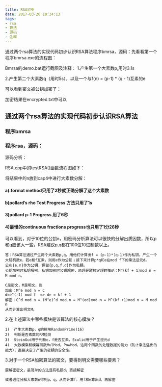 ```yaml
---
title: RSA初步 
date: 2017-03-26 10:34:13
tags:
- rsa
- 算法
- 源码
- 注释
---
```

通过两个rsa算法的实现代码初步认识RSA算法程序bmrsa，源码：先看看第一个程序bmrsa.exe的流程图： 
 
 
 
Bmrsa的demo.bat运行截图及注释： 
1.产生第一个大素数p,用时3.1s 
 
2.产生第二个大素数q（用时5s），以及一个与f(n) = (p-1) * (q - 1)互素的e 
 
可以看到密文被公钥加密了： 
 
加密结果在encrypted.txt中可以
<!-- more -->
## 通过两个rsa算法的实现代码初步认识RSA算法
### 程序bmrsa
### 程序rsa，源码：
源码分析：

RSA.cpp中的testRSA()函数流程图如下：

将结果中的n放到cap4中进行大素数分解：

#### a).format method只用了2秒就正确分解了这个大素数
#### b)pollard’s rho Test Progress 方法只用了1s
#### 3)pollard p-1 Progress 用了6秒
#### 4)最慢的continuous fractions progress也只用了1分26秒
可以看到，对于10位的公钥n，用密码分析算法可以很快的分解出质因数，所以p和q应该大一些，RSA建议p,q都在100位10进制数以上。
~~~
答：RSA算法通过产生两个大素数p,q，用他们计算出f = (p-1)*(q-1)作为私钥，产生一个大随机数e，若e和f互素，则用e作为公钥；接下来计算p*q和e在mod f下的乘法逆元d。
公布{e,n}作为公钥，保留{p,q,f,d}作为私钥。
公钥加密时私钥解密，私钥加密时公钥解密，原理是欧拉定理的推论：M^(kf + 1)mod n = M mod n。

C是密文，M是明文，则
加密：M^e mod n = C
d=e^(-1) mod f  => de = kf + 1
解密：C^d mod n = (M^e)^d mod n = M^(ed)mod n = M^(kf +1)mod n = M mod n
从而计算出明文M。
~~~

2.在上述算法中哪些模块是该算法的核心模块？
~~~
1)  产生大素数p，q的模块RandomPrime(16)
2)  判断是否素数的RM检测
3)  SteinGcd用于判断e，f是否互素，Eculid用于产生逆元d
4)  大数模乘和模幂函数MulMod，PowMod，这两个函数的处理数据的能力（防止乘法溢出的能力），直接决定了产生的密钥的安全性。
~~~

3.对于一个RSA加密算法的密文，要得到明文需要哪些要素？
~~~
要解密密文，最简单的方法是有私钥d，直接解密

或者通过分解大素数n得到p，q，从而计算f，用f和e算出d，再解密
~~~




